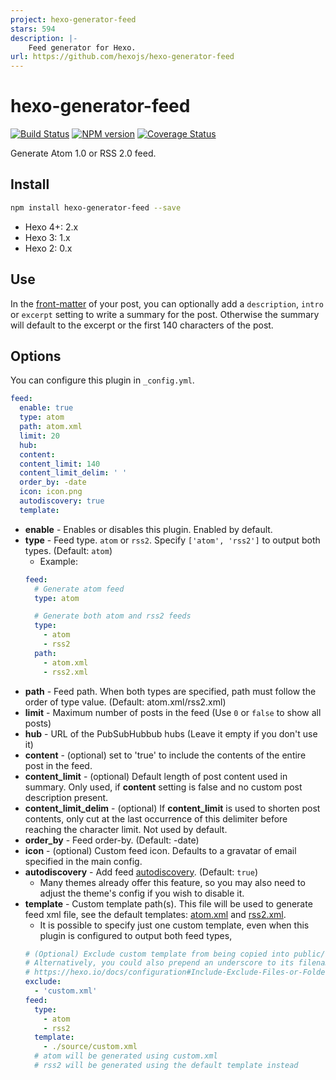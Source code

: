 ```yaml
---
project: hexo-generator-feed
stars: 594
description: |-
    Feed generator for Hexo.
url: https://github.com/hexojs/hexo-generator-feed
---
```


# hexo-generator-feed

[![Build Status](https://github.com/hexojs/hexo-generator-feed/workflows/Tester/badge.svg)](https://github.com/hexojs/hexo-generator-feed/actions?query=workflow%3ATester)
[![NPM version](https://badge.fury.io/js/hexo-generator-feed.svg)](https://www.npmjs.com/package/hexo-generator-feed)
[![Coverage Status](https://img.shields.io/coveralls/hexojs/hexo-generator-feed.svg)](https://coveralls.io/r/hexojs/hexo-generator-feed?branch=master)

Generate Atom 1.0 or RSS 2.0 feed.

## Install

``` bash
npm install hexo-generator-feed --save
```

- Hexo 4+: 2.x
- Hexo 3: 1.x
- Hexo 2: 0.x

## Use

In the [front-matter](https://hexo.io/docs/front-matter.html) of your post, you can optionally add a `description`, `intro` or `excerpt` setting to write a summary for the post. Otherwise the summary will default to the excerpt or the first 140 characters of the post.

## Options

You can configure this plugin in `_config.yml`.

``` yaml
feed:
  enable: true
  type: atom
  path: atom.xml
  limit: 20
  hub:
  content:
  content_limit: 140
  content_limit_delim: ' '
  order_by: -date
  icon: icon.png
  autodiscovery: true
  template:
```
- **enable** - Enables or disables this plugin. Enabled by default.
- **type** - Feed type. `atom` or `rss2`. Specify `['atom', 'rss2']` to output both types. (Default: `atom`)
  * Example:
  ``` yaml
  feed:
    # Generate atom feed
    type: atom

    # Generate both atom and rss2 feeds
    type:
      - atom
      - rss2
    path:
      - atom.xml
      - rss2.xml
  ```
- **path** - Feed path. When both types are specified, path must follow the order of type value. (Default: atom.xml/rss2.xml)
- **limit** - Maximum number of posts in the feed (Use `0` or `false` to show all posts)
- **hub** - URL of the PubSubHubbub hubs (Leave it empty if you don't use it)
- **content** - (optional) set to 'true' to include the contents of the entire post in the feed.
- **content_limit** - (optional) Default length of post content used in summary. Only used, if **content** setting is false and no custom post description present.
- **content_limit_delim** - (optional) If **content_limit** is used to shorten post contents, only cut at the last occurrence of this delimiter before reaching the character limit. Not used by default.
- **order_by** - Feed order-by. (Default: -date)
- **icon** - (optional) Custom feed icon. Defaults to a gravatar of email specified in the main config.
- **autodiscovery** - Add feed [autodiscovery](https://www.rssboard.org/rss-autodiscovery). (Default: `true`)
  * Many themes already offer this feature, so you may also need to adjust the theme's config if you wish to disable it.
- **template** - Custom template path(s). This file will be used to generate feed xml file, see the default templates: [atom.xml](atom.xml) and [rss2.xml](rss2.xml).
  * It is possible to specify just one custom template, even when this plugin is configured to output both feed types,
  ``` yaml
  # (Optional) Exclude custom template from being copied into public/ folder
  # Alternatively, you could also prepend an underscore to its filename, e.g. _custom.xml
  # https://hexo.io/docs/configuration#Include-Exclude-Files-or-Folders
  exclude:
    - 'custom.xml'
  feed:
    type:
      - atom
      - rss2
    template:
      - ./source/custom.xml
    # atom will be generated using custom.xml
    # rss2 will be generated using the default template instead
  ```

